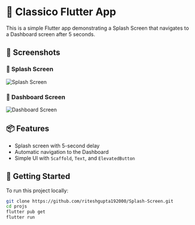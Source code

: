 # 🚀 Classico Flutter App

This is a simple Flutter app demonstrating a Splash Screen that navigates to a Dashboard screen after 5 seconds.

## 📱 Screenshots

### 🔸 Splash Screen
![Splash Screen](assets/screenshots/splash_screen.png)

### 🔸 Dashboard Screen
![Dashboard Screen](assets/screenshots/dashboard_screen.png)

## 📦 Features

- Splash screen with 5-second delay
- Automatic navigation to the Dashboard
- Simple UI with `Scaffold`, `Text`, and `ElevatedButton`

## 🔧 Getting Started

To run this project locally:

```bash
git clone https://github.com/riteshgupta192000/Splash-Screen.git
cd projs
flutter pub get
flutter run
